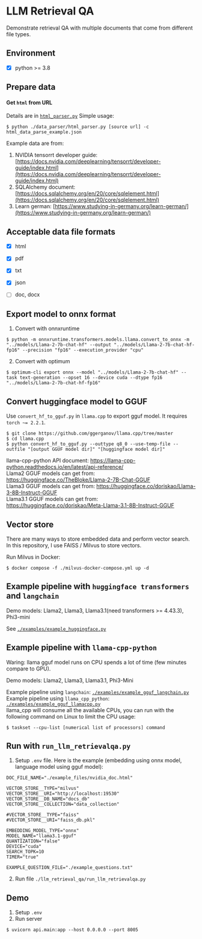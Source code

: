 # LLM Retrieval QA

Demonstrate retrieval QA with multiple documents that come from different file types.

## Environment
- [x] python >= 3.8


## Prepare data
#### Get `html` from URL

Details are in [`html_parser.py`](https://github.com/kaoyuching/llm_retrieval_qa/blob/master/data_parser/html_parser.py)
Simple usage:

```=shell
$ python ./data_parser/html_parser.py [source url] -c html_data_parse_example.json
```

Example data are from:
1. NVIDIA tensorrt developer guide: [https://docs.nvidia.com/deeplearning/tensorrt/developer-guide/index.html](https://docs.nvidia.com/deeplearning/tensorrt/developer-guide/index.html)
2. SQLAlchemy document: [https://docs.sqlalchemy.org/en/20/core/sqlelement.html](https://docs.sqlalchemy.org/en/20/core/sqlelement.html)
3. Learn german: [https://www.studying-in-germany.org/learn-german/](https://www.studying-in-germany.org/learn-german/)

## Acceptable data file formats
- [x] html
- [x] pdf
- [x] txt
- [x] json
- [ ] doc, docx


## Export model to onnx format

1. Convert with onnxruntime

```=shell
$ python -m onnxruntime.transformers.models.llama.convert_to_onnx -m "../models/Llama-2-7b-chat-hf" --output "../models/Llama-2-7b-chat-hf-fp16" --precision "fp16" --execution_provider "cpu"
```

2. Convert with optimum

```=shell
$ optimum-cli export onnx --model "../models/Llama-2-7b-chat-hf" --task text-generation --opset 16 --device cuda --dtype fp16 "../models/Llama-2-7b-chat-hf-fp16"
```


## Convert huggingface model to GGUF
Use `convert_hf_to_gguf.py` in `llama.cpp` to export gguf model. It requires `torch ~= 2.2.1`.

```=shell
$ git clone https://github.com/ggerganov/llama.cpp/tree/master
$ cd llama.cpp
$ python convert_hf_to_gguf.py --outtype q8_0 --use-temp-file --outfile "[output GGUF model dir]" "[huggingface model dir]"
```

llama-cpp-python API document: https://llama-cpp-python.readthedocs.io/en/latest/api-reference/  
Llama2 GGUF models can get from: https://huggingface.co/TheBloke/Llama-2-7B-Chat-GGUF  
Llama3 GGUF models can get from: https://huggingface.co/doriskao/Llama-3-8B-Instruct-GGUF  
Llama3.1 GGUF models can get from: https://huggingface.co/doriskao/Meta-Llama-3.1-8B-Instruct-GGUF


## Vector store
There are many ways to store embedded data and perform vector search. In this repository, I use FAISS / Milvus to store vectors.

Run Milvus in Docker:

```=shell
$ docker compose -f ./milvus-docker-compose.yml up -d
```


## Example pipeline with `huggingface transformers` and `langchain`
Demo models: Llama2, Llama3, Llama3.1(need transformers >= 4.43.3), Phi3-mini

See [`./examples/example_huggingface.py`](https://github.com/kaoyuching/llm_retrieval_qa/blob/master/examples/example_huggingface.py)


## Example pipeline with `llama-cpp-python`
Waring: llama gguf model runs on CPU spends a lot of time (few minutes compare to GPU).  

Demo models: Llama2, Llama3, Llama3.1, Phi3-Mini

Example pipeline using `langchain`: [`./examples/example_gguf_langchain.py`](https://github.com/kaoyuching/llm_retrieval_qa/blob/master/examples/example_gguf_langchain.py)  
Example pipeline using `llama_cpp_python`: [`./examples/example_gguf_llamacpp.py`](https://github.com/kaoyuching/llm_retrieval_qa/blob/master/examples/example_gguf_llamacpp.py)  
llama_cpp will consume all the available CPUs, you can run with the following command on Linux to limit the CPU usage:

```=shell
$ taskset --cpu-list [numerical list of processors] command
```


## Run with `run_llm_retrievalqa.py`
1. Setup `.env` file. Here is the example (embedding using onnx model, language model using gguf model):

```
DOC_FILE_NAME="./example_files/nvidia_doc.html"

VECTOR_STORE__TYPE="milvus"
VECTOR_STORE__URI="http://localhost:19530"
VECTOR_STORE__DB_NAME="docs_db"
VECTOR_STORE__COLLECTION="data_collection"

#VECTOR_STORE__TYPE="faiss"
#VECTOR_STORE__URI="faiss_db.pkl"

EMBEDDING_MODEL_TYPE="onnx"
MODEL_NAME="llama3.1-gguf"
QUANTIZATION="false"
DEVICE="cuda"
SEARCH_TOPK=10
TIMER="true"

EXAMPLE_QUESTION_FILE="./example_questions.txt"
```

2. Run file `./llm_retrieval_qa/run_llm_retrievalqa.py`


## Demo
1. Setup `.env`
2. Run server

```=shell
$ uvicorn api.main:app --host 0.0.0.0 --port 8005
```
